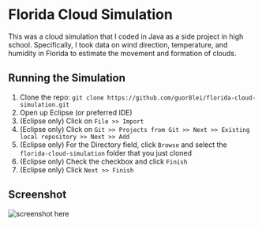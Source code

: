 # Florida Cloud Simulation

This was a cloud simulation that I coded in Java as a side project in high school. Specifically, I took data on wind direction, temperature, and humidity in Florida to estimate the movement and formation of clouds.

## Running the Simulation

1. Clone the repo: `git clone https://github.com/guor8lei/florida-cloud-simulation.git`
2. Open up Eclipse (or preferred IDE)
3. (Eclipse only) Click on `File >> Import`
4. (Eclipse only) Click on `Git >> Projects from Git >> Next >> Existing local repository >> Next >> Add`
5. (Eclipse only) For the Directory field, click `Browse` and select the `florida-cloud-simulation` folder that you just cloned
6. (Eclipse only) Check the checkbox and click `Finish`
7. (Eclipse only) Click `Next >> Finish`

## Screenshot
![screenshot here](http://raymondguo.me/images/screenshots/cloud-simulation.png)
